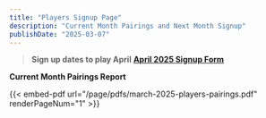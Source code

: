 ```yaml
---
title: "Players Signup Page"
description: "Current Month Pairings and Next Month Signup"
publishDate: "2025-03-07"
---
```


> **Sign up dates to play April**  **[April 2025 Signup Form]([https://forms.gle/EYYqGhrG5Arbt72h6](https://forms.gle/LjnqcQuecU7qC6a58))**

**Current Month Pairings Report**

{{< embed-pdf url="/page/pdfs/march-2025-players-pairings.pdf" renderPageNum="1" >}}
